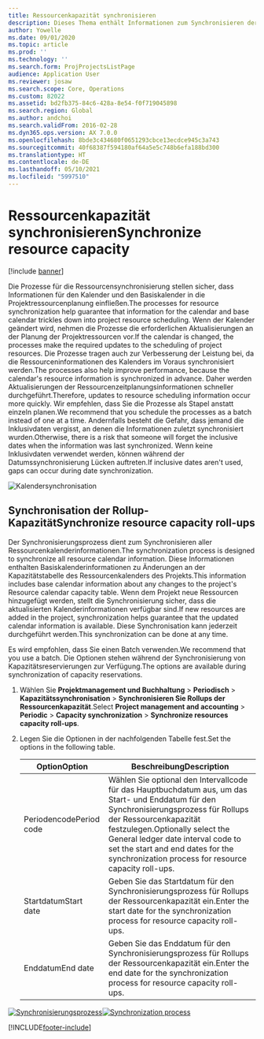 ```yaml
---
title: Ressourcenkapazität synchronisieren
description: Dieses Thema enthält Informationen zum Synchronisieren der Kapazität einer Ressource über Kalender und Projekte hinweg.
author: Yowelle
ms.date: 09/01/2020
ms.topic: article
ms.prod: ''
ms.technology: ''
ms.search.form: ProjProjectsListPage
audience: Application User
ms.reviewer: josaw
ms.search.scope: Core, Operations
ms.custom: 82022
ms.assetid: bd2fb375-84c6-428a-8e54-f0f719045898
ms.search.region: Global
ms.author: andchoi
ms.search.validFrom: 2016-02-28
ms.dyn365.ops.version: AX 7.0.0
ms.openlocfilehash: 8bde3c434680f0651293cbce13ecdce945c3a743
ms.sourcegitcommit: 40f68387f594180af64a5e5c748b6efa188bd300
ms.translationtype: HT
ms.contentlocale: de-DE
ms.lasthandoff: 05/10/2021
ms.locfileid: "5997510"
---
```

# <a name="synchronize-resource-capacity"></a><span data-ttu-id="9480f-103">Ressourcenkapazität synchronisieren</span><span class="sxs-lookup"><span data-stu-id="9480f-103">Synchronize resource capacity</span></span>

[!include [banner](../includes/banner.md)]

<span data-ttu-id="9480f-104">Die Prozesse für die Ressourcensynchronisierung stellen sicher, dass Informationen für den Kalender und den Basiskalender in die Projektressourcenplanung einfließen.</span><span class="sxs-lookup"><span data-stu-id="9480f-104">The processes for resource synchronization help guarantee that information for the calendar and base calendar trickles down into project resource scheduling.</span></span> <span data-ttu-id="9480f-105">Wenn der Kalender geändert wird, nehmen die Prozesse die erforderlichen Aktualisierungen an der Planung der Projektressourcen vor.</span><span class="sxs-lookup"><span data-stu-id="9480f-105">If the calendar is changed, the processes make the required updates to the scheduling of project resources.</span></span> <span data-ttu-id="9480f-106">Die Prozesse tragen auch zur Verbesserung der Leistung bei, da die Ressourceninformationen des Kalenders im Voraus synchronisiert werden.</span><span class="sxs-lookup"><span data-stu-id="9480f-106">The processes also help improve performance, because the calendar's resource information is synchronized in advance.</span></span> <span data-ttu-id="9480f-107">Daher werden Aktualisierungen der Ressourcenzeitplanungsinformationen schneller durchgeführt.</span><span class="sxs-lookup"><span data-stu-id="9480f-107">Therefore, updates to resource scheduling information occur more quickly.</span></span> <span data-ttu-id="9480f-108">Wir empfehlen, dass Sie die Prozesse als Stapel anstatt einzeln planen.</span><span class="sxs-lookup"><span data-stu-id="9480f-108">We recommend that you schedule the processes as a batch instead of one at a time.</span></span> <span data-ttu-id="9480f-109">Andernfalls besteht die Gefahr, dass jemand die Inklusivdaten vergisst, an denen die Informationen zuletzt synchronisiert wurden.</span><span class="sxs-lookup"><span data-stu-id="9480f-109">Otherwise, there is a risk that someone will forget the inclusive dates when the information was last synchronized.</span></span> <span data-ttu-id="9480f-110">Wenn keine Inklusivdaten verwendet werden, können während der Datumssynchronisierung Lücken auftreten.</span><span class="sxs-lookup"><span data-stu-id="9480f-110">If inclusive dates aren't used, gaps can occur during date synchronization.</span></span>

![Kalendersynchronisation](./media/projectresourcing04-1024x471.jpg)

## <a name="synchronize-resource-capacity-roll-ups"></a><span data-ttu-id="9480f-112">Synchronisation der Rollup-Kapazität</span><span class="sxs-lookup"><span data-stu-id="9480f-112">Synchronize resource capacity roll-ups</span></span>

<span data-ttu-id="9480f-113">Der Synchronisierungsprozess dient zum Synchronisieren aller Ressourcenkalenderinformationen.</span><span class="sxs-lookup"><span data-stu-id="9480f-113">The synchronization process is designed to synchronize all resource calendar information.</span></span> <span data-ttu-id="9480f-114">Diese Informationen enthalten Basiskalenderinformationen zu Änderungen an der Kapazitätstabelle des Ressourcenkalenders des Projekts.</span><span class="sxs-lookup"><span data-stu-id="9480f-114">This information includes base calendar information about any changes to the project's Resource calendar capacity table.</span></span> <span data-ttu-id="9480f-115">Wenn dem Projekt neue Ressourcen hinzugefügt werden, stellt die Synchronisierung sicher, dass die aktualisierten Kalenderinformationen verfügbar sind.</span><span class="sxs-lookup"><span data-stu-id="9480f-115">If new resources are added in the project, synchronization helps guarantee that the updated calendar information is available.</span></span> <span data-ttu-id="9480f-116">Diese Synchronisation kann jederzeit durchgeführt werden.</span><span class="sxs-lookup"><span data-stu-id="9480f-116">This synchronization can be done at any time.</span></span>

<span data-ttu-id="9480f-117">Es wird empfohlen, dass Sie einen Batch verwenden.</span><span class="sxs-lookup"><span data-stu-id="9480f-117">We recommend that you use a batch.</span></span> <span data-ttu-id="9480f-118">Die Optionen stehen während der Synchronisierung von Kapazitätsreservierungen zur Verfügung.</span><span class="sxs-lookup"><span data-stu-id="9480f-118">The options are available during synchronization of capacity reservations.</span></span>

1. <span data-ttu-id="9480f-119">Wählen Sie **Projektmanagement und Buchhaltung** &gt; **Periodisch** &gt; **Kapazitätssynchronisation** &gt; **Synchronisieren Sie Rollups der Ressourcenkapazität**.</span><span class="sxs-lookup"><span data-stu-id="9480f-119">Select **Project management and accounting** &gt; **Periodic** &gt; **Capacity synchronization** &gt; **Synchronize resources capacity roll-ups**.</span></span>
2. <span data-ttu-id="9480f-120">Legen Sie die Optionen in der nachfolgenden Tabelle fest.</span><span class="sxs-lookup"><span data-stu-id="9480f-120">Set the options in the following table.</span></span>

    | <span data-ttu-id="9480f-121">Option</span><span class="sxs-lookup"><span data-stu-id="9480f-121">Option</span></span>      | <span data-ttu-id="9480f-122">Beschreibung</span><span class="sxs-lookup"><span data-stu-id="9480f-122">Description</span></span> |
    |-------------|-------------|
    | <span data-ttu-id="9480f-123">Periodencode</span><span class="sxs-lookup"><span data-stu-id="9480f-123">Period code</span></span> | <span data-ttu-id="9480f-124">Wählen Sie optional den Intervallcode für das Hauptbuchdatum aus, um das Start- und Enddatum für den Synchronisierungsprozess für Rollups der Ressourcenkapazität festzulegen.</span><span class="sxs-lookup"><span data-stu-id="9480f-124">Optionally select the General ledger date interval code to set the start and end dates for the synchronization process for resource capacity roll-ups.</span></span> |
    | <span data-ttu-id="9480f-125">Startdatum</span><span class="sxs-lookup"><span data-stu-id="9480f-125">Start date</span></span>  | <span data-ttu-id="9480f-126">Geben Sie das Startdatum für den Synchronisierungsprozess für Rollups der Ressourcenkapazität ein.</span><span class="sxs-lookup"><span data-stu-id="9480f-126">Enter the start date for the synchronization process for resource capacity roll-ups.</span></span> |
    | <span data-ttu-id="9480f-127">Enddatum</span><span class="sxs-lookup"><span data-stu-id="9480f-127">End date</span></span>    | <span data-ttu-id="9480f-128">Geben Sie das Enddatum für den Synchronisierungsprozess für Rollups der Ressourcenkapazität ein.</span><span class="sxs-lookup"><span data-stu-id="9480f-128">Enter the end date for the synchronization process for resource capacity roll-ups.</span></span> |

<span data-ttu-id="9480f-129">[![Synchronisierungsprozess](./media/projectresourcing09.jpg)](./media/projectresourcing09.jpg)</span><span class="sxs-lookup"><span data-stu-id="9480f-129">[![Synchronization process](./media/projectresourcing09.jpg)](./media/projectresourcing09.jpg)</span></span>


[!INCLUDE[footer-include](../includes/footer-banner.md)]